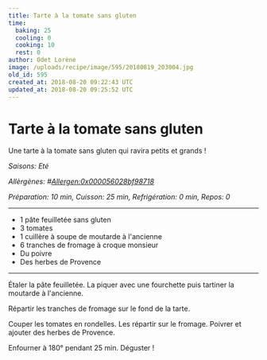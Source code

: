 ```yaml
---
title: Tarte à la tomate sans gluten
time:
  baking: 25
  cooling: 0
  cooking: 10
  rest: 0
author: Odet Lorène
image: /uploads/recipe/image/595/20180819_203004.jpg
old_id: 595
created_at: 2018-08-20 09:22:43 UTC
updated_at: 2018-08-20 09:25:52 UTC
---
```


# Tarte à la tomate sans gluten

Une tarte à la tomate sans gluten qui ravira petits et grands ! 

*Saisons: Eté*

*Allèrgènes: #<Allergen:0x000056028bf98718>*

*Préparation: 10 min, Cuisson: 25 min, Refrigération: 0 min, Repos: 0*

---

- 1 pâte feuilletée sans gluten
- 3 tomates
- 1 cuillère à soupe de moutarde à l'ancienne
- 6 tranches de fromage à croque monsieur
- Du poivre
- Des herbes de Provence

---

Étaler la pâte feuilletée. La piquer avec une fourchette puis tartiner la moutarde à l'ancienne.

Répartir les tranches de fromage sur le fond de la tarte.

Couper les tomates en rondelles. Les répartir sur le fromage. Poivrer et ajouter des herbes de Provence. 

Enfourner à 180° pendant 25 min. Déguster ! 
